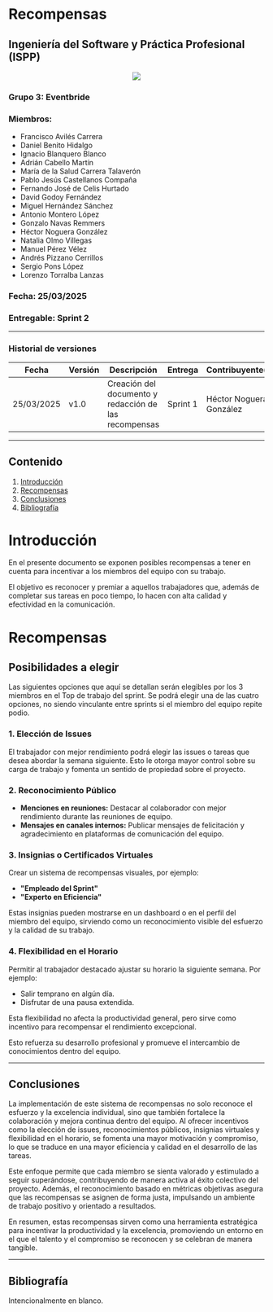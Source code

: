 # Recompensas
## Ingeniería del Software y Práctica Profesional (ISPP)
<center><img src="../../img/Eventbride.png"></img></center>

### Grupo 3: Eventbride

### Miembros:
- Francisco Avilés Carrera
- Daniel Benito Hidalgo
- Ignacio Blanquero Blanco
- Adrián Cabello Martín
- María de la Salud Carrera Talaverón
- Pablo Jesús Castellanos Compaña
- Fernando José de Celis Hurtado
- David Godoy Fernández
- Miguel Hernández Sánchez
- Antonio Montero López
- Gonzalo Navas Remmers
- Héctor Noguera González
- Natalia Olmo Villegas
- Manuel Pérez Vélez
- Andrés Pizzano Cerrillos
- Sergio Pons López
- Lorenzo Torralba Lanzas

### Fecha: 25/03/2025

### Entregable: Sprint 2

---

### Historial de versiones

| Fecha      | Versión | Descripción                                | Entrega  | Contribuyente(s)                    |
|------------|---------|--------------------------------------------|----------|-------------------------------------|
| 25/03/2025 | v1.0    | Creación del documento y redacción de las recompensas | Sprint 1 | Héctor Noguera González |


---

## Contenido
1. [Introducción](#intro)
2. [Recompensas](#recompensas)
3. [Conclusiones](#conclusiones)
4. [Bibliografía](#bib)


<div id='intro'></div>

# Introducción

En el presente documento se exponen posibles recompensas a tener en cuenta para incentivar a los miembros del equipo con su trabajo. 

El objetivo es reconocer y premiar a aquellos trabajadores que, además de completar sus tareas en poco tiempo, lo hacen con alta calidad y efectividad en la comunicación.

<div id='recompensas'></div>

# Recompensas

## Posibilidades a elegir

Las siguientes opciones que aquí se detallan serán elegibles por los 3 miembros en el Top de trabajo del sprint. Se podrá elegir una de las cuatro opciones, no siendo vinculante entre sprints si el miembro del equipo repite podio.

### 1. Elección de Issues
El trabajador con mejor rendimiento podrá elegir las issues o tareas que desea abordar la semana siguiente. Esto le otorga mayor control sobre su carga de trabajo y fomenta un sentido de propiedad sobre el proyecto.

### 2. Reconocimiento Público
- **Menciones en reuniones:** Destacar al colaborador con mejor rendimiento durante las reuniones de equipo.
- **Mensajes en canales internos:** Publicar mensajes de felicitación y agradecimiento en plataformas de comunicación del equipo.

### 3. Insignias o Certificados Virtuales
Crear un sistema de recompensas visuales, por ejemplo:
- **"Empleado del Sprint"**
- **"Experto en Eficiencia"**

Estas insignias pueden mostrarse en un dashboard o en el perfil del miembro del equipo, sirviendo como un reconocimiento visible del esfuerzo y la calidad de su trabajo.

### 4. Flexibilidad en el Horario
Permitir al trabajador destacado ajustar su horario la siguiente semana. Por ejemplo:
- Salir temprano en algún día.
- Disfrutar de una pausa extendida.

Esta flexibilidad no afecta la productividad general, pero sirve como incentivo para recompensar el rendimiento excepcional.


Esto refuerza su desarrollo profesional y promueve el intercambio de conocimientos dentro del equipo.

---

<div id='conclusiones'></div>

## Conclusiones

La implementación de este sistema de recompensas no solo reconoce el esfuerzo y la excelencia individual, sino que también fortalece la colaboración y mejora continua dentro del equipo. Al ofrecer incentivos como la elección de issues, reconocimientos públicos, insignias virtuales y flexibilidad en el horario, se fomenta una mayor motivación y compromiso, lo que se traduce en una mayor eficiencia y calidad en el desarrollo de las tareas.

Este enfoque permite que cada miembro se sienta valorado y estimulado a seguir superándose, contribuyendo de manera activa al éxito colectivo del proyecto. Además, el reconocimiento basado en métricas objetivas asegura que las recompensas se asignen de forma justa, impulsando un ambiente de trabajo positivo y orientado a resultados.

En resumen, estas recompensas sirven como una herramienta estratégica para incentivar la productividad y la excelencia, promoviendo un entorno en el que el talento y el compromiso se reconocen y se celebran de manera tangible.


---

<div id='bib'></div>

## Bibliografía

Intencionalmente en blanco.



